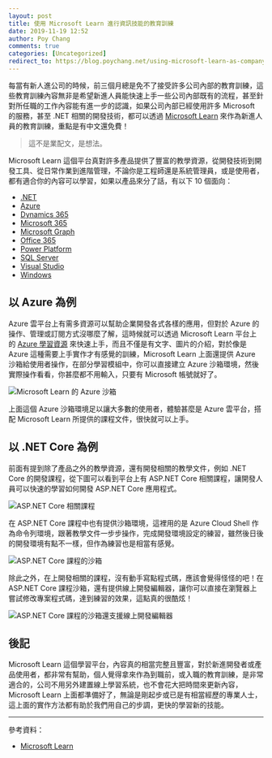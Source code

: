 ```yaml
---
layout: post
title: 使用 Microsoft Learn 進行資訊技能的教育訓練
date: 2019-11-19 12:52
author: Poy Chang
comments: true
categories: [Uncategorized]
redirect_to: https://blog.poychang.net/using-microsoft-learn-as-company-training-center/
---
```


每當有新人進公司的時候，前三個月總是免不了接受許多公司內部的教育訓練，這些教育訓練內容無非是希望新進人員能快速上手一些公司內部既有的流程，甚至針對所任職的工作內容能有進一步的認識，如果公司內部已經使用許多 Microsoft 的服務，甚至 .NET 相關的開發技術，都可以透過 [Microsoft Learn](https://docs.microsoft.com/zh-tw/learn/?WT.mc_id=DT-MVP-5003022) 來作為新進人員的教育訓練，重點是有中文還免費！

>這不是業配文，是想法。

Microsoft Learn 這個平台真對許多產品提供了豐富的教學資源，從開發技術到開發工具、從日常作業到進階管理，不論你是工程師還是系統管理員，或是使用者，都有適合你的內容可以學習，如果以產品來分了話，有以下 10 個面向：

- [.NET](https://docs.microsoft.com/zh-tw/learn/browse/?products=dotnet&WT.mc_id=DT-MVP-5003022)
- [Azure](https://docs.microsoft.com/zh-tw/learn/browse/?products=azure&WT.mc_id=DT-MVP-5003022)
- [Dynamics 365](https://docs.microsoft.com/zh-tw/learn/browse/?products=dynamics&WT.mc_id=DT-MVP-5003022)
- [Microsoft 365](https://docs.microsoft.com/zh-tw/learn/browse/?products=m365&WT.mc_id=DT-MVP-5003022)
- [Microsoft Graph](https://docs.microsoft.com/zh-tw/learn/browse/?products=ms-graph&WT.mc_id=DT-MVP-5003022)
- [Office 365](https://docs.microsoft.com/zh-tw/learn/browse/?products=office&WT.mc_id=DT-MVP-5003022)
- [Power Platform](https://docs.microsoft.com/zh-tw/learn/browse/?products=power-platform&WT.mc_id=DT-MVP-5003022)
- [SQL Server](https://docs.microsoft.com/zh-tw/learn/browse/?products=sql-server&WT.mc_id=DT-MVP-5003022)
- [Visual Studio](https://docs.microsoft.com/zh-tw/learn/browse/?products=vs&WT.mc_id=DT-MVP-5003022)
- [Windows](https://docs.microsoft.com/zh-tw/learn/browse/?products=windows&WT.mc_id=DT-MVP-5003022)

## 以 Azure 為例

Azure 雲平台上有需多資源可以幫助企業開發各式各樣的應用，但對於 Azure 的操作、管理或訂閱方式沒哪麼了解，這時候就可以透過 Microsoft Learn 平台上的 [Azure 學習資源](https://docs.microsoft.com/zh-tw/learn/browse/?products=azure&WT.mc_id=DT-MVP-5003022) 來快速上手，而且不僅是有文字、圖片的介紹，對於像是 Azure 這種需要上手實作才有感覺的訓練，Microsoft Learn 上面還提供 Azure 沙箱給使用者操作，在部分學習模組中，你可以直接建立 Azure 沙箱環境，然後實際操作看看，你甚麼都不用輸入，只要有 Microsoft 帳號就好了。

![Microsoft Learn 的 Azure 沙箱](https://i.imgur.com/u2yEFqG.png)

上面這個 Azure 沙箱環境足以讓大多數的使用者，體驗甚麼是 Azure 雲平台，搭配 Microsoft Learn 所提供的課程文件，很快就可以上手。

## 以 .NET Core 為例

前面有提到除了產品之外的教學資源，還有開發相關的教學文件，例如 .NET Core 的開發課程，從下圖可以看到平台上有 ASP.NET Core 相關課程，讓開發人員可以快速的學習如何開發 ASP.NET Core 應用程式。

![ASP.NET Core 相關課程](https://i.imgur.com/0bjN0FL.png)

在 ASP.NET Core 課程中也有提供沙箱環境，這裡用的是 Azure Cloud Shell 作為命令列環境，跟著教學文件一步步操作，完成開發環境設定的練習，雖然後日後的開發環境有點不一樣，但作為練習也是相當有感覺。

![ASP.NET Core 課程的沙箱](https://i.imgur.com/dZyjDux.png)

除此之外，在上開發相關的課程，沒有動手寫點程式碼，應該會覺得怪怪的吧！在 ASP.NET Core 課程沙箱，還有提供線上開發編輯器，讓你可以直接在瀏覽器上嘗試修改專案程式碼，達到練習的效果，這點真的很酷炫！

![ASP.NET Core 課程的沙箱還支援線上開發編輯器](https://i.imgur.com/qR1FFOA.png)

## 後記

Microsoft Learn 這個學習平台，內容真的相當完整且豐富，對於新進開發者或產品使用者，都非常有幫助，個人覺得拿來作為到職前，或入職的教育訓練，是非常適合的，公司不用另外建置線上學習系統，也不會花大把時間來更新內容，Microsoft Learn 上面都準備好了，無論是剛起步或已是有相當經歷的專業人士，這上面的實作方法都有助於我們用自己的步調，更快的學習新的技能。

----------

參考資料：

* [Microsoft Learn](https://docs.microsoft.com/zh-tw/learn/?WT.mc_id=DT-MVP-5003022)
